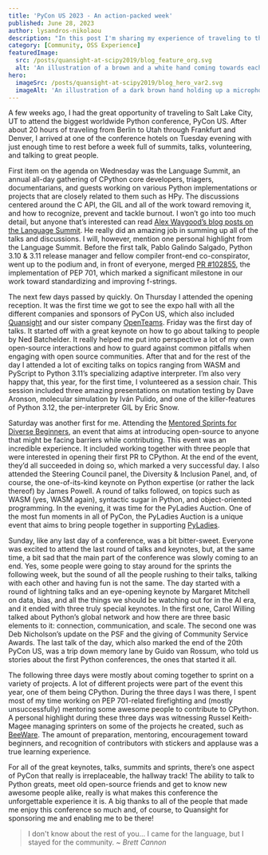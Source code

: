 ```yaml
---
title: 'PyCon US 2023 - An action-packed week'
published: June 28, 2023
author: lysandros-nikolaou
description: "In this post I'm sharing my experience of traveling to the US for PyCon US 2023"
category: [Community, OSS Experience]
featuredImage:
  src: /posts/quansight-at-scipy2019/blog_feature_org.svg
  alt: 'An illustration of a brown and a white hand coming towards each other to pass a business card with the logo of Quansight Labs.'
hero:
  imageSrc: /posts/quansight-at-scipy2019/blog_hero_var2.svg
  imageAlt: 'An illustration of a dark brown hand holding up a microphone, with some graphical elements highlighting the top of the microphone.'
---
```


A few weeks ago, I had the great opportunity of traveling to Salt Lake City,
UT to attend the biggest worldwide Python conference, PyCon US. After about
20 hours of traveling from Berlin to Utah through Frankfurt and Denver, I arrived
at one of the conference hotels on Tuesday evening with just enough time to rest
before a week full of summits, talks, volunteering, and talking to great people.

First item on the agenda on Wednesday was the Language Summit, an annual all-day
gathering of CPython core developers, triagers, documentarians, and guests working
on various Python implementations or projects that are closely related to them
such as HPy. The discussions centered around the C API, the GIL and all of the
work toward removing it, and how to recognize, prevent and tackle burnout. I won’t
go into too much detail, but anyone that’s interested can read [Alex Waygood’s blog
posts on the Language Summit](https://pyfound.blogspot.com/2023/05/the-python-language-summit-2023_29.html).
He really did an amazing job in summing up all of the talks and discussions. I will,
however, mention one personal highlight from the Language Summit. Before the first
talk, Pablo Galindo Salgado, Python 3.10 & 3.11 release manager and fellow compiler
front-end co-conspirator, went up to the podium and, in front of everyone, merged
[PR #102855](https://github.com/python/cpython/pull/102855), the implementation of
PEP 701, which marked a significant milestone in our work toward standardizing and
improving f-strings.

The next few days passed by quickly. On Thursday I attended the opening reception.
It was the first time we got to see the expo hall with all the different companies
and sponsors of PyCon US, which also included [Quansight](https://quansight.com/) and
our sister company [OpenTeams](https://www.openteams.com/). Friday was the first day
of talks. It started off with a great keynote on how to go about talking to people by
Ned Batchelder. It really helped me put into perspective a lot of my own open-source
interactions and how to guard against common pitfalls when engaging with open source
communities. After that and for the rest of the day I attended a lot of exciting
talks on topics ranging from WASM and PyScript to Python 3.11’s specializing
adaptive interpreter. I’m also very happy that, this year, for the first time,
I volunteered as a session chair. This session included three amazing presentations
on mutation testing by Dave Aronson, molecular simulation by Iván Pulido, and one
of the killer-features of Python 3.12, the per-interpreter GIL by Eric Snow.

Saturday was another first for me. Attending the [Mentored Sprints for Diverse
Beginners](https://mentored-sprints.netlify.app/), an event that aims at introducing
open-source to anyone that might be facing barriers while contributing. This event
was an incredible experience. It included working together with three people that
were interested in opening their first PR to CPython. At the end of the event,
they’d all succeeded in doing so, which marked a very successful day. I also attended
the Steering Council panel, the Diversity & Inclusion Panel, and, of course, the
one-of-its-kind keynote on Python expertise (or rather the lack thereof) by James
Powell. A round of talks followed, on topics such as WASM (yes, WASM again), syntactic
sugar in Python, and object-oriented programming. In the evening, it was time for
the PyLadies Auction. One of the most fun moments in all of PyCon, the PyLadies
Auction is a unique event that aims to bring people together in supporting [PyLadies](https://pyladies.com/).

Sunday, like any last day of a conference, was a bit bitter-sweet. Everyone was
excited to attend the last round of talks and keynotes, but, at the same time, a
bit sad that the main part of the conference was slowly coming to an end. Yes,
some people were going to stay around for the sprints the following week, but the
sound of all the people rushing to their talks, talking with each other and having
fun is not the same. The day started with a round of lightning talks and an
eye-opening keynote by Margaret Mitchell on data, bias, and all the things we should
be watching out for in the AI era, and it ended with three truly special keynotes.
In the first one, Carol Willing talked about Python’s global network and how there are
three basic elements to it: connection, communication, and scale. The second one was
Deb Nicholson’s update on the PSF and the giving of Community Service Awards. The
last talk of the day, which also marked the end of the 20th PyCon US, was a trip down
memory lane by Guido van Rossum, who told us stories about the first Python conferences,
the ones that started it all.

The following three days were mostly about coming together to sprint on a variety of
projects. A lot of different projects were part of the event this year, one of them
being CPython. During the three days I was there, I spent most of my time working on
PEP 701-related firefighting and (mostly unsuccessfully) mentoring some awesome people
to contribute to CPython. A personal highlight during these three days was witnessing
Russel Keith-Magee managing sprinters on some of the projects he created, such as
[BeeWare](https://beeware.org/). The amount of preparation, mentoring, encouragement
toward beginners, and recognition of contributors with stickers and applause was a
true learning experience.

For all of the great keynotes, talks, summits and sprints, there’s one aspect of PyCon
that really is irreplaceable, the hallway track! The ability to talk to Python greats,
meet old open-source friends and get to know new awesome people alike, really is what
makes this conference the unforgettable experience it is. A big thanks to all of the
people that made me enjoy this conference so much and, of course, to Quansight for
sponsoring me and enabling me to be there!


> I don't know about the rest of you... I came for the language, but I stayed for the community.
_~ Brett Cannon_
